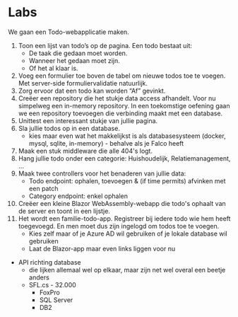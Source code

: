 # Labs

We gaan een Todo-webapplicatie maken.

1. Toon een lijst van todo’s op de pagina. Een todo bestaat uit:
   * De taak die gedaan moet worden.
   * Wanneer het gedaan moet zijn.
   * Of het al klaar is.
1. Voeg een formulier toe boven de tabel om nieuwe todos toe te voegen. Met server-side formuliervalidatie natuurlijk.
1. Zorg ervoor dat een todo kan worden “Af”  gevinkt.
1. Creëer een repository die het stukje data access afhandelt. Voor nu simpelweg een in-memory repository. In een toekomstige oefening gaan we een repository toevoegen die verbinding maakt met een database.
1. Unittest een interessant stukje van jullie pagina.
1. Sla jullie todos op in een database.
   - kies maar even wat het makkelijkst is als databasesysteem (docker, mysql, sqlite, in-memory) - behalve als je Falco heeft
1. Maak een stuk middleware die alle 404's logt.
1. Hang jullie todo onder een categorie: Huishoudelijk, Relatiemanagement, ...
1. Maak twee controllers voor het benaderen van jullie data:
   - Todo endpoint: ophalen, toevoegen & (if time permits) afvinken met een patch
   - Category endpoint: enkel ophalen
1. Creëer een kleine Blazor WebAssembly-webapp die todo's ophaalt van de server en toont in een lijstje.
1. Het wordt een familie-todo-app. Registreer bij iedere todo wie hem heeft toegevoegd. En men moet dus zijn ingelogd om todos toe te voegen.
   - Kies zelf maar of je Azure AD wil gebruiken of je lokale database wil gebruiken
   - Laat de Blazor-app maar even links liggen voor nu



- API richting database
  - die lijken allemaal wel op elkaar, maar zijn net wel overal een beetje anders
  - SFL.cs - 32.000
    - FoxPro
    - SQL Server
    - DB2
  